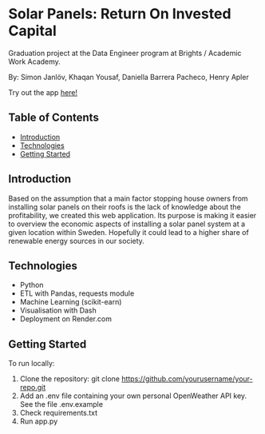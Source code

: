 # Solar Panels: Return On Invested Capital

Graduation project at the Data Engineer program at Brights / Academic Work Academy.

By: Simon Janlöv, Khaqan Yousaf, Daniella Barrera Pacheco, Henry Apler

Try out the app <a href="https://solar-panels-roi-v2.onrender.com/" target="_blank">here!</a>

## Table of Contents

- [Introduction](#introduction)
- [Technologies](#technologies)
- [Getting Started](#getting-started)

## Introduction

Based on the assumption that a main factor stopping house owners from installing solar panels on their roofs is the lack of knowledge about the profitability, we created this web application. Its purpose is making it easier to overview the economic aspects of installing a solar panel system at a given location within Sweden. Hopefully it could lead to a higher share of renewable energy sources in our society.

## Technologies

- Python
- ETL with Pandas, requests module
- Machine Learning (scikit-earn)
- Visualisation with Dash
- Deployment on Render.com

## Getting Started

To run locally:

1. Clone the repository:
   git clone https://github.com/yourusername/your-repo.git
2. Add an .env file containing your own personal OpenWeather API key. See the file .env.example
3. Check requirements.txt
4. Run app.py

